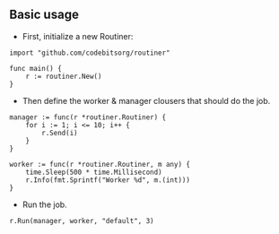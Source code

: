 ## Basic usage

- First, initialize a new Routiner:

```golang
import "github.com/codebitsorg/routiner"

func main() {
	r := routiner.New()
}
```

- Then define the worker & manager clousers that should do the job.

```golang
manager := func(r *routiner.Routiner) {
    for i := 1; i <= 10; i++ {
        r.Send(i)
    }
}

worker := func(r *routiner.Routiner, m any) {
    time.Sleep(500 * time.Millisecond)
    r.Info(fmt.Sprintf("Worker %d", m.(int)))
}
```

- Run the job.

```golang
r.Run(manager, worker, "default", 3)
```